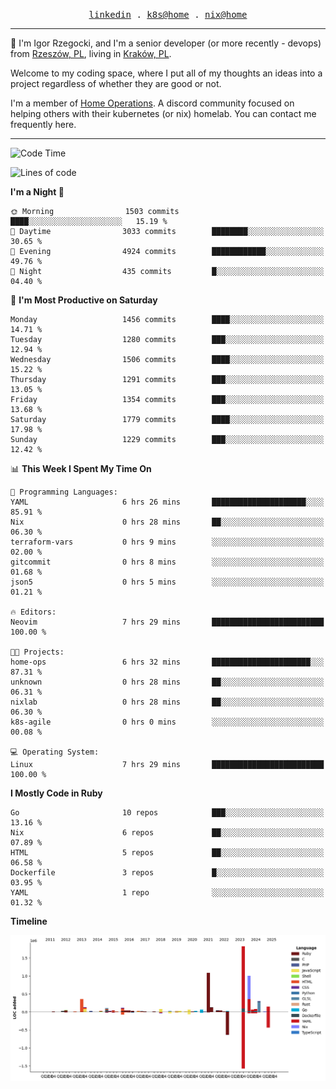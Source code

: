 <p align="center">
  <samp>
    <a href="https://www.linkedin.com/in/ajgon">linkedin</a> .
    <a href="https://github.com/deedee-ops/k8s-gitops">k8s@home</a> .
    <a href="https://github.com/deedee-ops/nixlab">nix@home</a>
  </samp>
</p>

----------------------------------------------------------------

:wave: I'm Igor Rzegocki, and I'm a senior developer (or more recently - devops) from [Rzeszów, PL](https://en.wikipedia.org/wiki/Rzesz%C3%B3w), living in [Kraków, PL](https://en.wikipedia.org/wiki/Krak%C3%B3w).

Welcome to my coding space, where I put all of my thoughts an ideas into a project regardless of whether they are good or not.

I'm a member of [Home Operations](https://discord.gg/home-operations). A discord community focused on helping others with their kubernetes (or nix) homelab. You can contact me frequently here.

----------------------------------------------------------------

<!--START_SECTION:waka-->
![Code Time](http://img.shields.io/badge/Code%20Time-654%20hrs%201%20mins-blue)

![Lines of code](https://img.shields.io/badge/From%20Hello%20World%20I%27ve%20Written-6.3%20million%20lines%20of%20code-blue)

**I'm a Night 🦉** 

```text
🌞 Morning                1503 commits        ████░░░░░░░░░░░░░░░░░░░░░   15.19 % 
🌆 Daytime                3033 commits        ████████░░░░░░░░░░░░░░░░░   30.65 % 
🌃 Evening                4924 commits        ████████████░░░░░░░░░░░░░   49.76 % 
🌙 Night                  435 commits         █░░░░░░░░░░░░░░░░░░░░░░░░   04.40 % 
```
📅 **I'm Most Productive on Saturday** 

```text
Monday                   1456 commits        ████░░░░░░░░░░░░░░░░░░░░░   14.71 % 
Tuesday                  1280 commits        ███░░░░░░░░░░░░░░░░░░░░░░   12.94 % 
Wednesday                1506 commits        ████░░░░░░░░░░░░░░░░░░░░░   15.22 % 
Thursday                 1291 commits        ███░░░░░░░░░░░░░░░░░░░░░░   13.05 % 
Friday                   1354 commits        ███░░░░░░░░░░░░░░░░░░░░░░   13.68 % 
Saturday                 1779 commits        ████░░░░░░░░░░░░░░░░░░░░░   17.98 % 
Sunday                   1229 commits        ███░░░░░░░░░░░░░░░░░░░░░░   12.42 % 
```


📊 **This Week I Spent My Time On** 

```text
💬 Programming Languages: 
YAML                     6 hrs 26 mins       █████████████████████░░░░   85.91 % 
Nix                      0 hrs 28 mins       ██░░░░░░░░░░░░░░░░░░░░░░░   06.30 % 
terraform-vars           0 hrs 9 mins        ░░░░░░░░░░░░░░░░░░░░░░░░░   02.00 % 
gitcommit                0 hrs 8 mins        ░░░░░░░░░░░░░░░░░░░░░░░░░   01.68 % 
json5                    0 hrs 5 mins        ░░░░░░░░░░░░░░░░░░░░░░░░░   01.21 % 

🔥 Editors: 
Neovim                   7 hrs 29 mins       █████████████████████████   100.00 % 

🐱‍💻 Projects: 
home-ops                 6 hrs 32 mins       ██████████████████████░░░   87.31 % 
unknown                  0 hrs 28 mins       ██░░░░░░░░░░░░░░░░░░░░░░░   06.31 % 
nixlab                   0 hrs 28 mins       ██░░░░░░░░░░░░░░░░░░░░░░░   06.30 % 
k8s-agile                0 hrs 0 mins        ░░░░░░░░░░░░░░░░░░░░░░░░░   00.08 % 

💻 Operating System: 
Linux                    7 hrs 29 mins       █████████████████████████   100.00 % 
```

**I Mostly Code in Ruby** 

```text
Go                       10 repos            ███░░░░░░░░░░░░░░░░░░░░░░   13.16 % 
Nix                      6 repos             ██░░░░░░░░░░░░░░░░░░░░░░░   07.89 % 
HTML                     5 repos             ██░░░░░░░░░░░░░░░░░░░░░░░   06.58 % 
Dockerfile               3 repos             █░░░░░░░░░░░░░░░░░░░░░░░░   03.95 % 
YAML                     1 repo              ░░░░░░░░░░░░░░░░░░░░░░░░░   01.32 % 
```



**Timeline**

![Lines of Code chart](https://raw.githubusercontent.com/ajgon/ajgon/master/assets/bar_graph.png)


<!--END_SECTION:waka-->
